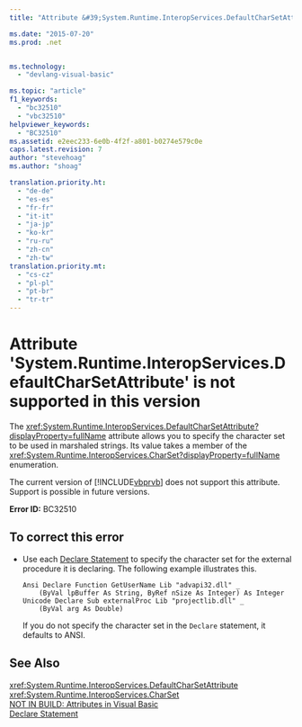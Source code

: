 ```yaml
---
title: "Attribute &#39;System.Runtime.InteropServices.DefaultCharSetAttribute&#39; is not supported in this version | Microsoft Docs"

ms.date: "2015-07-20"
ms.prod: .net


ms.technology: 
  - "devlang-visual-basic"

ms.topic: "article"
f1_keywords: 
  - "bc32510"
  - "vbc32510"
helpviewer_keywords: 
  - "BC32510"
ms.assetid: e2eec233-6e0b-4f2f-a801-b0274e579c0e
caps.latest.revision: 7
author: "stevehoag"
ms.author: "shoag"

translation.priority.ht: 
  - "de-de"
  - "es-es"
  - "fr-fr"
  - "it-it"
  - "ja-jp"
  - "ko-kr"
  - "ru-ru"
  - "zh-cn"
  - "zh-tw"
translation.priority.mt: 
  - "cs-cz"
  - "pl-pl"
  - "pt-br"
  - "tr-tr"
---
```

# Attribute &#39;System.Runtime.InteropServices.DefaultCharSetAttribute&#39; is not supported in this version
The <xref:System.Runtime.InteropServices.DefaultCharSetAttribute?displayProperty=fullName> attribute allows you to specify the character set to be used in marshaled strings. Its value takes a member of the <xref:System.Runtime.InteropServices.CharSet?displayProperty=fullName> enumeration.  
  
 The current version of [!INCLUDE[vbprvb](../../csharp/programming-guide/concepts/linq/includes/vbprvb_md.md)] does not support this attribute. Support is possible in future versions.  
  
 **Error ID:** BC32510  
  
## To correct this error  
  
-   Use each [Declare Statement](../../visual-basic/language-reference/statements/declare-statement.md) to specify the character set for the external procedure it is declaring. The following example illustrates this.  
  
    ```  
    Ansi Declare Function GetUserName Lib "advapi32.dll" _  
        (ByVal lpBuffer As String, ByRef nSize As Integer) As Integer  
    Unicode Declare Sub externalProc Lib "projectlib.dll" _  
        (ByVal arg As Double)  
    ```  
  
     If you do not specify the character set in the `Declare` statement, it defaults to ANSI.  
  
## See Also  
 <xref:System.Runtime.InteropServices.DefaultCharSetAttribute>   
 <xref:System.Runtime.InteropServices.CharSet>   
 [NOT IN BUILD: Attributes in Visual Basic](http://msdn.microsoft.com/en-us/620bfc0e-4582-4c8b-8432-ebc5c3dccc22)   
 [Declare Statement](../../visual-basic/language-reference/statements/declare-statement.md)